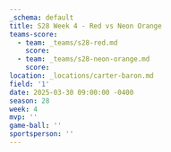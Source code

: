 ```yaml
---
_schema: default
title: S28 Week 4 - Red vs Neon Orange
teams-score:
  - team: _teams/s28-red.md
    score:
  - team: _teams/s28-neon-orange.md
    score:
location: _locations/carter-baron.md
field: '1'
date: 2025-03-30 09:00:00 -0400
season: 28
week: 4
mvp: ''
game-ball: ''
sportsperson: ''
---
```


